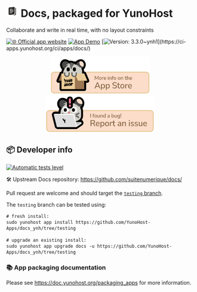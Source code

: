 <!--
N.B.: This README was automatically generated by <https://github.com/YunoHost/apps_tools/blob/main/readme_generator>
It shall NOT be edited by hand.
-->

<h1>
  <img src="https://raw.githubusercontent.com/YunoHost/apps/main/logos/docs.png" width="32px" alt="Logo of Docs">
  Docs, packaged for YunoHost
</h1>

Collaborate and write in real time, with no layout constraints

[![🌐 Official app website](https://img.shields.io/badge/Official_app_website-darkgreen?style=for-the-badge)](https://docs.numerique.gouv.fr)
[![App Demo](https://img.shields.io/badge/App_Demo-blue?style=for-the-badge)](https://docs.numerique.gouv.fr)
[![Version: 3.3.0~ynh1](https://img.shields.io/badge/Version-3.3.0~ynh1-rgba(0,150,0,1)?style=for-the-badge)](https://ci-apps.yunohost.org/ci/apps/docs/)

<div align="center">
<a href="https://apps.yunohost.org/app/docs"><img height="100px" src="https://github.com/YunoHost/yunohost-artwork/raw/refs/heads/main/badges/neopossum-badges/badge_more_info_on_the_appstore.svg"/></a>
<a href="https://github.com/YunoHost-Apps/docs_ynh/issues"><img height="100px" src="https://github.com/YunoHost/yunohost-artwork/raw/refs/heads/main/badges/neopossum-badges/badge_report_an_issue.svg"/></a>
</div>

## 📦 Developer info

[![Automatic tests level](https://apps.yunohost.org/badge/cilevel/docs)](https://ci-apps.yunohost.org/ci/apps/docs/)

🛠️ Upstream Docs repository: <https://github.com/suitenumerique/docs/>

Pull request are welcome and should target the [`testing` branch](https://github.com/YunoHost-Apps/docs_ynh/tree/testing).

The `testing` branch can be tested using:
```
# fresh install:
sudo yunohost app install https://github.com/YunoHost-Apps/docs_ynh/tree/testing

# upgrade an existing install:
sudo yunohost app upgrade docs -u https://github.com/YunoHost-Apps/docs_ynh/tree/testing
```

### 📚 App packaging documentation

Please see <https://doc.yunohost.org/packaging_apps> for more information.